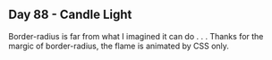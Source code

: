 ## Day 88 - Candle Light
Border-radius is far from what I imagined it can do  . . . Thanks for the margic of border-radius, the flame is animated by CSS only.